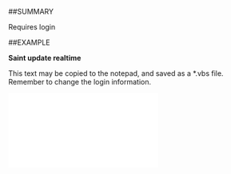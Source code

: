 

##SUMMARY

Requires login


##EXAMPLE

**Saint update realtime**

This text may be copied to the notepad, and saved as a *.vbs file. Remember to change the login information.

![](../../Examples/vbs/SOSettings.SaintUpdateInRealTime.vbs.txt)





